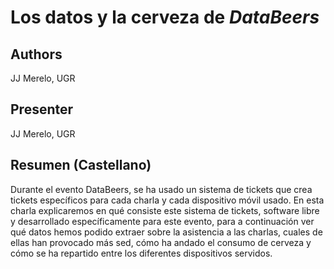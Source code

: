 # Los datos y la cerveza de *DataBeers*

## Authors

JJ Merelo, UGR

## Presenter

JJ Merelo, UGR

## Resumen (Castellano)

Durante el evento DataBeers, se ha usado un sistema de tickets que crea tickets
específicos para cada charla y cada dispositivo móvil usado. En esta charla
explicaremos en qué consiste este sistema de tickets, software libre y
desarrollado específicamente para este evento, para a continuación ver qué datos
hemos podido extraer sobre la asistencia a las charlas, cuales de ellas han
provocado más sed, cómo ha andado el consumo de cerveza y cómo se ha repartido
entre los diferentes dispositivos servidos.
